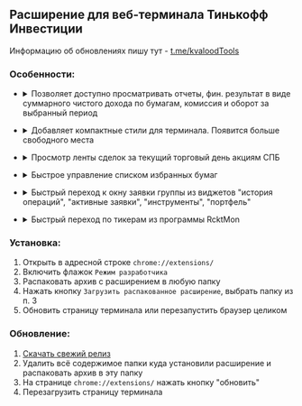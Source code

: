 ## Расширение для веб-терминала Тинькофф Инвестиции


Информацию об обновлениях пишу тут - [t.me/kvaloodTools](https://t.me/kvaloodTools)

### Особенности:
* <details>
  <summary>Позволяет доступно просматривать отчеты, фин. результат в виде суммарного чистого дохода по бумагам, комиссия и оборот за выбранный период </summary>
  <img src="https://user-images.githubusercontent.com/6376206/132996624-38588704-fc24-46fb-87a9-1af3e9786558.jpg" width="400">
</details>

* <details>
  <summary>Добавляет компактные стили для терминала. Появится больше свободного места</summary>
  <img src="https://user-images.githubusercontent.com/6376206/137429257-c438a50d-1089-4d39-a121-463dbe5e1ca0.png" width="700">
</details>

* <details>
  <summary>Просмотр ленты сделок за текущий торговый день акциям СПБ </summary>
  <img src="https://user-images.githubusercontent.com/6376206/132996626-9d992422-1632-47bc-bf85-2b5deb072851.jpg" width="400">
</details>

* <details>
  <summary>Быстрое управление списком избранных бумаг</summary>
  <img src="https://user-images.githubusercontent.com/6376206/132996627-35289e5d-2cb8-4dcf-9b44-64dcb271a71d.jpg" width="400">
</details>

* <details>
  <summary>Быстрый переход к окну заявки группы из виджетов "история операций", "активные заявки", "инструменты", "портфель"</summary>
  <img src="https://user-images.githubusercontent.com/6376206/133562985-d5b6dc92-5801-4a33-a35c-74c454ab45e7.png" width="200">
</details>

* <details>
  <summary>Быстрый переход по тикерам из программы RcktMon</summary>
   Ссылка на программу - https://github.com/t3chn0pr13st/RcktMon <br>
  <img src="https://user-images.githubusercontent.com/6376206/137429405-5cbf1c2e-7933-42b9-a76b-2b96eece801a.png" width="500">
</details>


### Установка:
1. Открыть в адресной строке `chrome://extensions/`
2. Включить флажок `Режим разработчика`
3. Распаковать архив с расширением в любую папку
4. Нажать кнопку `Загрузить распакованное расширение`, выбрать папку из п. 3
5. Обновить страницу терминала или перезапустить браузер целиком

### Обновление:
1. [Скачать свежий релиз](https://github.com/kvalood/kvt/releases)
2. Удалить всё содержимое папки куда установили расширение и распаковать архив в эту папку
4. На странице `chrome://extensions/` нажать кнопку "обновить"
5. Перезагрузить страницу терминала
